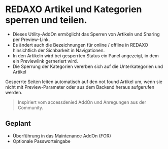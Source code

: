 # REDAXO Artikel und Kategorien sperren und teilen. 

- Dieses Utility-AddOn ermöglicht das Sperren von Artikeln und Sharing per Preview-Link. 
- Es ändert auch die Bezeichnungen für online / offline in REDAXO hinsichtlich der Sichbarkeit in Navigationen. 
- In den Artikeln wird bei gesperrten Status ein Panel angezeigt, in dem ein Previewlink gerneriert wird. 
- Die Sperrung der Kategorien vererben sich auf die Unterkategorien und Artikel

Gesperrte Seiten leiten automatisch auf den not found Artikel um, wenn sie nicht mit Preview-Parameter oder aus dem Backend heraus aufgerufen werden. 

> Inspiriert vom accessdenied AddOn und Anregungen aus der Community. 

## Geplant

- Überführung in das Maintenance AddOn (FOR) 
- Optionale Passworteingabe


